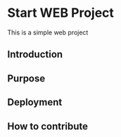 # Start WEB Project

This is a simple web project

## Introduction

## Purpose

## Deployment

## How to contribute